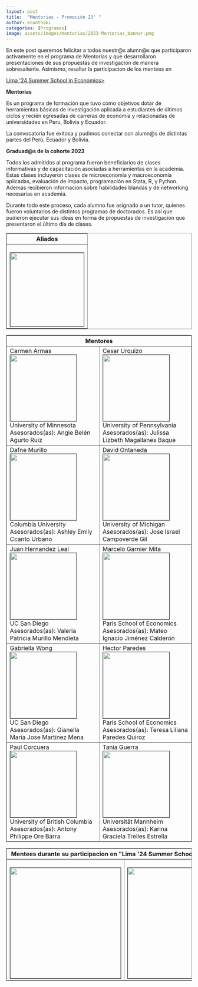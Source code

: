 ```yaml
---
layout: post
title:  "Mentorias - Promoción 23' "
author: econthaki
categories: [Programas]
image: assets/images/mentorias/2023-Mentorias_banner.png
---
```

En este post queremos felicitar a todos nuestr@s alumn@s que participaron activamente en el programa de Mentorias y que desarrollaron presentaciones de sus propuestas de investigación de manera sobresaliente. Asimismo, resaltar la participacion de los mentees en 

<a href="https://limase.pe/summer-school-2024/web.php"  > Lima '24 Summer School in Economics> </a>

 

**Mentorias**

Es un programa de formación que tuvo como objetivos dotar de herramientas básicas de investigación aplicada a estudiantes de últimos ciclos y recién egresadas de carreras de economía y relacionadas de universidades en Peru, Bolivia y Ecuador. 

La convocatoria fue exitosa y pudimos conectar con alumn@s de distintas partes del Perú, Ecuador y Bolivia.

**Graduad@s de la cohorte 2023**

Todos los admitidos al programa fueron beneficiarios de clases informativas y de capacitación asociadas a herramientas en la academia. Estas clases incluyeron clases de microeconomía y macroeconomía aplicadas, evaluación de impacto, programación en Stata, R, y Python. Además recibieron información sobre habilidades blandas y de networking necesarias en academia. 

Durante todo este proceso, cada alumno fue asignado a un tutor, quienes fueron voluntarios de distintos programas de doctorados. Es así que pudieron ejecutar sus ideas en forma de propuestas de investigación que presentaron el último día de clases. 

<table  border="1" bordercolor="gray" align="center" style="width:100%">
<tr>
        <th colspan="2"> Aliados </th> 
</tr>  
<tr>
    <td>  <br /><img src="{{ site.baseurl }}/assets/images/mentorias/fotos23/aliados-ecomentoria-2023.jpeg" border=1 height=200 width=200> </td>    
 
</tr>


<table  border="1" bordercolor="gray" align="center" style="width:100%">
<tr>
        <th colspan="2"> Mentores  </th> 
</tr>  
<tr>
 	<td> Carmen Armas <br /><img src="{{ site.baseurl }}/assets/images/mentorias/fotos23/mentores/carmen_armas.jpg " border=1 height=180 width=180> <br /> University of Minnesota <br /> Asesorados(as): Angie Belén  Agurto Ruiz </td>    
    <td> Cesar Urquizo <br /><img src="{{ site.baseurl }}/assets/images/mentorias/fotos23/mentores/cesar_urquizo.jpg  " border=1 height=180 width=180> <br /> University of Pennsylvania <br /> Asesorados(as): Julissa Lizbeth Magallanes Baque </td>    
</tr>
<tr>
    <td> Dafne Murillo <br /><img src="{{ site.baseurl }}/assets/images/mentorias/fotos23/mentores/dafne_murillo.jpg  " border=1 height=180 width=180> <br /> Columbia University <br /> Asesorados(as): Ashley Emily Ccanto Urbano</td>    
    <td> David Ontaneda <br /><img src="{{ site.baseurl }}/assets/images/mentorias/fotos23/mentores/david_otaneda.jpg  " border=1 height=180 width=180> <br /> University of Michigan <br /> Asesorados(as): Jose Israel Campoverde Gil</td> 
</tr>

<tr>
    <td> Juan Hernandez Leal <br /><img src="{{ site.baseurl }}/assets/images/mentorias/fotos23/mentores/juan_hernandez.JPG  " border=1 height=180 width=180> <br /> UC San Diego <br /> Asesorados(as): Valeria Patricia Murillo Mendieta</td>    
    <td> Marcelo Garnier Mita <br /><img src="{{ site.baseurl }}/assets/images/mentorias/fotos23/mentores/marcelo_gantier.jpeg  " border=1 height=180 width=180> <br /> Paris School of Economics <br /> Asesorados(as): Mateo Ignacio Jiménez Calderón</td> 
</tr>
<tr>
    <td> Gabriella Wong <br /><img src="{{ site.baseurl }}/assets/images/mentorias/fotos23/mentores/gabriella_wong.jpg  " border=1 height=180 width=180> <br /> UC San Diego <br /> Asesorados(as): Gianella María Jose Martínez Mena</td>    
    <td> Hector Paredes <br /><img src="{{ site.baseurl }}/assets/images/mentorias/fotos23/mentores/hector_paredes.jpg  " border=1 height=180 width=180> <br />  Paris School of Economics <br /> Asesorados(as): Teresa Liliana Paredes Quiroz </td> 
</tr>
<tr>
    <td> Paul Corcuera <br /><img src="{{ site.baseurl }}/assets/images/mentorias/fotos23/mentores/paul_corcuera.jpg  " border=1 height=180 width=180> <br /> University of British Columbia  <br /> Asesorados(as): Antony Philippe Ore Barra </td>    
    <td> Tania Guerra <br /><img src="{{ site.baseurl }}/assets/images/mentorias/fotos23/mentores/tania_guerra.JPG  " border=1 height=180 width=180> <br />  Universität Mannheim <br /> Asesorados(as): Karina Graciela Trelles Estrella</td> 
</tr>
   
<table  border="1" bordercolor="gray" align="center" style="width:100%">
<tr>
        <th colspan="2"> Mentees durante su participacion en "Lima '24 Summer School in Economics" </th> 
</tr>  
<tr>
    <td>  <br /><img src="{{ site.baseurl }}/assets/images/mentorias/fotos23/Inicio_Clases_LSE.jpeg" border=1 height=300 width=300> </td>    
    <td>  <br /><img src="{{ site.baseurl }}/assets/images/mentorias/fotos23/Fin_Clases_LSE1.png" border=1 height=300 width=300> <br /> </td>    
</tr>
   

   

   

 
